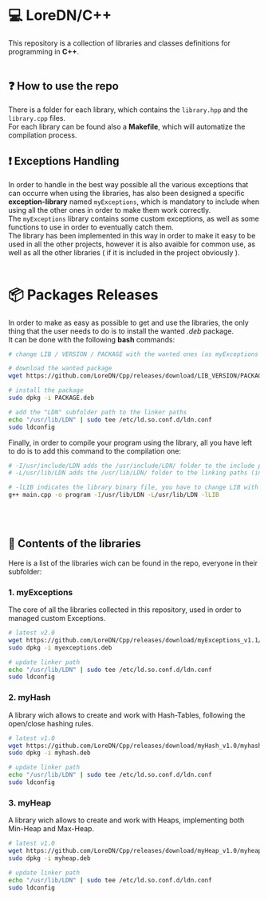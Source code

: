 # 💻 LoreDN/C++
This repository is a collection of libraries and classes definitions for programming in **C++**.
<br>
<br>

## ❓ How to use the repo
There is a folder for each library, which contains the `library.hpp` and the `library.cpp` files.<br>
For each library can be found also a **Makefile**, which will automatize the compilation process.

## ❗ Exceptions Handling
In order to handle in the best way possible all the various exceptions that can occurre when using the libraries, has also been designed a specific **exception-library** named `myExceptions`, which is mandatory to include when using all the other ones in order to make them work correctly.<br>
The `myExceptions` library contains some custom exceptions, as well as some functions to use in order to eventually catch them.<br>
The library has been implemented in this way in order to make it easy to be used in all the other projects, however it is also avaible for common use, as well as all the other libraries ( if it is included in the project obviously ).
<br>
<br>

# 📦 Packages Releases
In order to make as easy as possible to get and use the libraries, the only thing that the user needs to do is to install the wanted *.deb* package.<br>
It can be done with the following **bash** commands:

```bash
# change LIB / VERSION / PACKAGE with the wanted ones (as myExceptions / v1.0 / myexceptions)

# download the wanted package
wget https://github.com/LoreDN/Cpp/releases/download/LIB_VERSION/PACKAGE.deb

# install the package
sudo dpkg -i PACKAGE.deb

# add the "LDN" subfolder path to the linker paths
echo "/usr/lib/LDN" | sudo tee /etc/ld.so.conf.d/ldn.conf
sudo ldconfig
```

Finally, in order to compile your program using the library, all you have left to do is to add this command to the compilation one:

```bash
# -I/usr/include/LDN adds the /usr/include/LDN/ folder to the include paths (you can also #include <LDN/myLIB>)
# -L/usr/lib/LDN adds the /usr/lib/LDN/ folder to the linking paths (in order to use the library -lLIB)

# -lLIB indicates the library binary file, you have to change LIB with the wanted one (as myExceptions)
g++ main.cpp -o program -I/usr/lib/LDN -L/usr/lib/LDN -lLIB
```

<br>
<br>

## 📖 Contents of the libraries
Here is a list of the libraries wich can be found in the repo, everyone in their subfolder:<br>

### 1. myExceptions
The core of all the libraries collected in this repository, used in order to managed custom Exceptions.

```bash
# latest v2.0
wget https://github.com/LoreDN/Cpp/releases/download/myExceptions_v1.1/myexceptions.deb
sudo dpkg -i myexceptions.deb

# update linker path
echo "/usr/lib/LDN" | sudo tee /etc/ld.so.conf.d/ldn.conf
sudo ldconfig
```

### 2. myHash
A library wich allows to create and work with Hash-Tables, following the open/close hashing rules.

```bash
# latest v1.0
wget https://github.com/LoreDN/Cpp/releases/download/myHash_v1.0/myhash.deb
sudo dpkg -i myhash.deb

# update linker path
echo "/usr/lib/LDN" | sudo tee /etc/ld.so.conf.d/ldn.conf
sudo ldconfig
```

### 3. myHeap
A library wich allows to create and work with Heaps, implementing both Min-Heap and Max-Heap.

```bash
# latest v1.0
wget https://github.com/LoreDN/Cpp/releases/download/myHeap_v1.0/myheap.deb
sudo dpkg -i myheap.deb

# update linker path
echo "/usr/lib/LDN" | sudo tee /etc/ld.so.conf.d/ldn.conf
sudo ldconfig
```